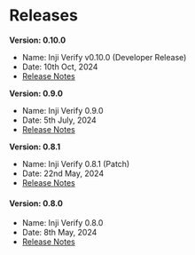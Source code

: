 # Releases

**Version: 0.10.0**

* Name: Inji Verify v0.10.0 (Developer Release)
* Date: 10th Oct, 2024
* [Release Notes](version-0.10.0/)

**Version: 0.9.0**

* Name: Inji Verify 0.9.0
* Date: 5th July, 2024
* [Release Notes](https://docs.mosip.io/inji/inji-verify/releases/version-0.9.0)

**Version: 0.8.1**

* Name: Inji Verify 0.8.1 (Patch)
* Date: 22nd May, 2024
* [Release Notes](version-0.8.1.md)

#### Version: 0.8.0

* Name: Inji Verify 0.8.0
* Date: 8th May, 2024
* [Release Notes](release-notes/)
